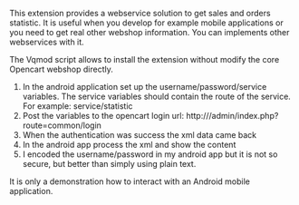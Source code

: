 This extension provides a webservice solution to get sales and orders statistic. 
It is useful when you develop for example mobile applications or you need to get real other webshop information. You can implements other webservices with it.

The Vqmod script allows to install the extension without modify the core Opencart webshop directly.

1. In the android application set up the username/password/service
variables. The service variables should contain the route of the service. For example: service/statistic
2. Post the variables to the opencart login url: http://<OPENCART>/admin/index.php?route=common/login
3. When the authentication was success the xml data came back
4. In the android app process the xml and show the content
5. I encoded the username/password in my android app but it is not so
secure, but better than simply using plain text.

It is only a demonstration how to interact with an Android mobile application.
